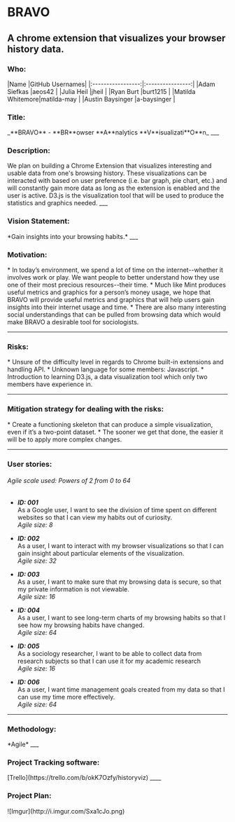 ﻿# BRAVO
<h2>A chrome extension that visualizes your browser history data.</h2>
<h3>Who:</h3>
|Name             |GitHub Usernames|
|:-----------------:|:----------------:|
|Adam Siefkas     |aeos42          |
|Julia Heil       |jheil           |
|Ryan Burt        |burt1215        |
|Matilda Whitemore|matilda-may     |
|Austin Baysinger |a-baysinger     |

<h3>Title:</h3>
_**BRAVO** - **BR**owser **A**nalytics **V**isualizati**O**n_
___
<h3>Description:</h3>
We plan on building a Chrome Extension that visualizes interesting and usable data from one's browsing history. These visualizations can be interacted with based on user preference (i.e. bar graph, pie chart, etc.) and will constantly gain more data as long as the extension is enabled and the user is active. D3.js is the visualization tool that will be used to produce the statistics and graphics needed.   
___
<h3>Vision Statement:</h3> 
*Gain insights into your browsing habits.*
___
<h3>Motivation:</h3>
* In today’s environment, we spend a lot of time on the internet--whether it involves work or play. We want people to better understand how they use one of their most precious resources--their time. 
* Much like Mint produces useful metrics and graphics for a person’s money usage, we hope that BRAVO will provide useful metrics and graphics that will help users gain insights into their internet usage and time. 
* There are also many interesting social understandings that can be pulled from browsing data which would make BRAVO a desirable tool for sociologists.

___
<h3>Risks:</h3>
* Unsure of the difficulty level in regards to Chrome built-in extensions and handling API.
* Unknown language for some members: Javascript.
* Introduction to learning D3.js, a data visualization tool which only two members have experience in.

___
<h3>Mitigation strategy for dealing with the risks:</h3>
* Create a functioning skeleton that can produce a simple visualization, even if it’s a two-point dataset. 
* The sooner we get that done, the easier it will be to apply more complex changes.  

___
<h3>User stories:</h3>
<h6>Agile scale used: Powers of 2 from 0 to 64</h6>

* __*ID: 001*__<br>
As a Google user, I want to see the division of time spent on different websites so that I can view my habits out of curiosity.<br> 
*Agile size: 8*


* __*ID: 002*__<br>
As a user, I want to interact with my browser visualizations so that I can gain insight about particular elements of the visualization.<br>
*Agile size: 32*


* __*ID: 003*__<br>
As a user, I want to make sure that my browsing data is secure, so that my private information is not viewable.<br>
*Agile size: 16*


* __*ID: 004*__<br>
As a user, I want to see long-term charts of my browsing habits so that I see how my browsing habits have changed.<br>
*Agile size: 64*

* __*ID: 005*__<br>
As a sociology researcher, I want to be able to collect data from research subjects so that I can use it for my academic research<br>
*Agile size: 16*


* __*ID: 006*__<br>
As a user, I want time management goals created from my data so that I can use my time more effectively.<br>
*Agile size: 64*

___
<h3>Methodology:</h3>
*Agile*
___
<h3>Project Tracking software:</h3>
[Trello](https://trello.com/b/okK7Ozfy/historyviz)
____
<h3>Project Plan:</h3>
![Imgur](http://i.imgur.com/Sxa1cJo.png)

